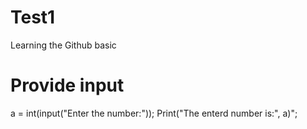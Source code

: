 # Test1
Learning the Github basic
# Provide input
a = int(input("Enter the number:"));
Print("The enterd number is:", a)";
